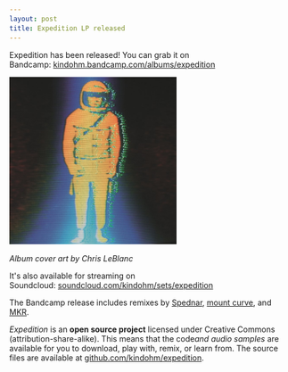 ```yaml
---
layout: post
title: Expedition LP released
---
```


Expedition has been released! You can grab it on Bandcamp: <a href="https://kindohm.bandcamp.com/albums/expedition">kindohm.bandcamp.com/albums/expedition</a>

<p><img src="/images/2015/expedition-album-cover.jpg" width="300" /></p>

<em>Album cover art by Chris LeBlanc</em>

It's also available for streaming on Soundcloud: <a href="https://soundcloud.com/kindohm/sets/expedition">soundcloud.com/kindohm/sets/expedition</a>

The Bandcamp release includes remixes by <a href="https://soundcloud.com/spednar">Spednar</a>, <a href="https://soundcloud.com/skantheman">mount curve</a>, and <a href="http://mkr.northerntelcom.com/">MKR</a>.

<em>Expedition</em> is an <strong>open source project</strong> licensed under Creative Commons (attribution-share-alike). This means that the code<em>and audio samples</em> are available for you to download, play with, remix, or learn from. The source files are available at <a href="https://github.com/kindohm/expedition">github.com/kindohm/expedition</a>.
